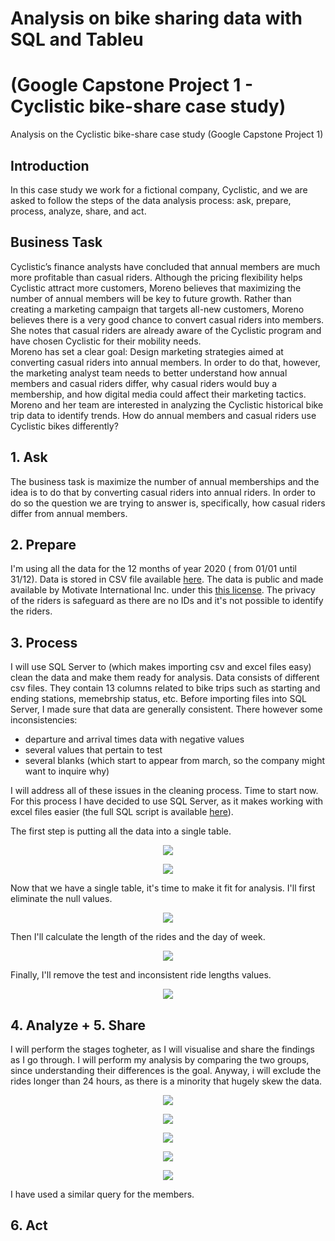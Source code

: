 # Analysis on bike sharing data with SQL and Tableu 
# (Google Capstone Project 1 - Cyclistic bike-share case study)
Analysis on the Cyclistic bike-share case study (Google Capstone Project 1)

## Introduction
In this case study we work for a fictional company, Cyclistic, and we are asked to follow the steps of the data analysis process: ask, prepare, process, analyze, share, and act.

## Business Task
Cyclistic’s finance analysts have concluded that annual members are much more profitable than casual riders. Although the pricing flexibility helps Cyclistic attract more customers, Moreno believes that maximizing the number of annual members will be key to future growth. Rather than creating a marketing campaign that targets all-new customers, Moreno believes there is a very good chance to convert casual riders into members. She notes that casual riders are already aware of the Cyclistic program and have chosen Cyclistic for their mobility needs.   
Moreno has set a clear goal: Design marketing strategies aimed at converting casual riders into annual members. In order to do that, however, the marketing analyst team needs to better understand how annual members and casual riders differ, why casual riders would buy a membership, and how digital media could affect their marketing tactics. Moreno and her team are interested in analyzing the Cyclistic historical bike trip data to identify trends.
How do annual members and casual riders use Cyclistic bikes differently? 

## 1. Ask
The business task is maximize the number of annual memberships and the idea is to do that by converting casual riders into annual riders.
In order to do so the question we are trying to answer is, specifically, how casual riders differ from annual members.

## 2. Prepare
I'm using all the data for the 12 months of year 2020 ( from 01/01 until 31/12). Data is stored in CSV file available [here](https://divvy-tripdata.s3.amazonaws.com/index.html).
The data is public and made available by Motivate International Inc. under this [this license](https://ride.divvybikes.com/data-license-agreement).
The privacy of the riders is safeguard as there are no IDs and it's not possible to identify the riders.

## 3. Process
I will use SQL Server to (which makes importing csv and excel files easy) clean the data and make them ready for analysis. 
Data consists of different csv files. They contain 13 columns related to bike trips such as starting and ending stations, memebrship status, etc.
Before importing files into SQL Server, I made sure that data are generally consistent. There however some inconsistencies:

- departure and arrival times data with negative values
- several values that pertain to test 
- several blanks (which start to appear from march, so the company might want to inquire why)

I will address all of these issues in the cleaning process. Time to start now.
For this process I have decided to use SQL Server, as it makes working with excel files easier (the full SQL script is available [here](https://github.com/Eudossodicnido/Analysis-on-bike-sharing-data/commit/487ba7db71d96a380ffa844206036134e497a8f8)).

The first step is putting all the data into a single table. 

<p align="center">
  <img src="https://user-images.githubusercontent.com/69009356/153830950-824c2429-9b2e-41f8-b985-96dcad4c664e.png" />
</p>

<p align="center">
  <img src="https://user-images.githubusercontent.com/69009356/153835145-cfdedec4-aa29-42c0-92cb-862fb1b4d301.png" />
</p>

Now that we have a single table, it's time to make it fit for analysis. 
I'll first eliminate the null values.

<p align="center">
  <img src="https://user-images.githubusercontent.com/69009356/153852205-b4b7ba3f-001b-4f37-88d2-b66cf07a09b6.png" />
</p>

Then I'll calculate the length of the rides and the day of week.

<p align="center">
  <img src="https://user-images.githubusercontent.com/69009356/153852722-6ab42773-77fd-476c-bf79-1ad277da99c1.png" />
</p>

Finally, I'll remove the test and inconsistent ride lengths values.








<p align="center">
  <img src="https://user-images.githubusercontent.com/69009356/153852889-f41265e9-8250-4be0-b04f-636d38ec3b22.png" />
</p>


## 4. Analyze + 5. Share

I will perform the stages togheter, as I will visualise and share the findings as I go through.
I will perform my analysis by comparing the two groups, since understanding their differences is the goal. Anyway, i will exclude the rides longer than 24 hours, as there is a minority that hugely skew the data.

<p align="center">
  <img src="https://user-images.githubusercontent.com/69009356/153856001-3f7f1723-917a-4c27-9914-39863c09078e.png" />
</p>

<p align="center">
  <img src="https://user-images.githubusercontent.com/69009356/153871672-af579e2a-e552-44ba-998f-040f1ad85b5e.png" />
</p>



<p align="center">
  <img src="https://user-images.githubusercontent.com/69009356/153856001-3f7f1723-917a-4c27-9914-39863c09078e.png" />
</p>





<p align="center">
  <img src="https://user-images.githubusercontent.com/69009356/153859093-f3ef5b54-e04e-4146-8247-856fef5456ae.png" />
</p>











<p align="center">
  <img src="https://user-images.githubusercontent.com/69009356/153855563-9be991eb-aa04-4dad-86e7-6dc44ce135de.png" />
</p>

I have used a similar query for the members.



## 6. Act
